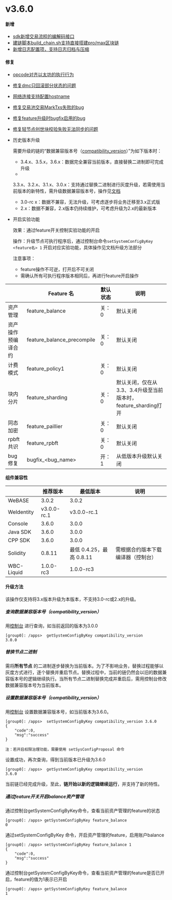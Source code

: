 # v3.6.0

#### 新增

* [sdk新增交易流程的编解码接口](https://github.com/FISCO-BCOS/FISCO-BCOS/pull/4035)
* [建链脚本build_chain.sh支持直接搭建pro/max区块链](https://github.com/FISCO-BCOS/FISCO-BCOS/pull/3994)
* [新增日志配置项，支持日志归档与压缩](https://github.com/FISCO-BCOS/FISCO-BCOS/pull/4184)

#### 修复

* [opcode对齐以太坊的执行行为](https://github.com/FISCO-BCOS/FISCO-BCOS/pull/4221)
* [修复dmc只回滚部分状态的问题](https://github.com/FISCO-BCOS/FISCO-BCOS/pull/4214)
* [网络连接支持配置hostname](https://github.com/FISCO-BCOS/FISCO-BCOS/pull/4200)
* [修复交易池交易MarkTxs失败的bug](https://github.com/FISCO-BCOS/FISCO-BCOS/pull/4198)
* [修复feature升级时bugfix启用的bug](https://github.com/FISCO-BCOS/FISCO-BCOS/pull/4222)
* [修复轻节点创世块校验失败无法同步的问题](https://github.com/FISCO-BCOS/FISCO-BCOS/pull/4170)


* 历史版本升级

  需要升级的链的“数据兼容版本号（[compatibility_version](#id5)）”为如下版本时：

    * 3.4.x、3.5.x，3.6.x：数据完全兼容当前版本，直接替换二进制即可完成升级
    *
    3.3.x、3.2.x、3.1.x、3.0.x：支持通过替换二进制进行灰度升级，若需使用当前版本的新特性，需升级数据兼容版本号，操作见[文档](#id5)
    * 3.0-rc x：数据不兼容，无法升级，可考虑逐步将业务迁移至3.x正式版
    * 2.x：数据不兼容，2.x版本仍持续维护，可考虑升级为2.x的最新版本


* 开启实验功能

  效果：通过feature开关控制实验功能的开启

  操作：升级节点可执行程序后，通过控制台命令`setSystemConfigByKey <feature名> 1` 开启对应实验功能，具体操作见文档升级方法部分

  注意事项：
    * feature操作不可逆，打开后不可关闭
    * 需确认所有可执行程序版本相同后，再进行feature开启操作

|           | Feature 名                  | 默认状态 | 说明                                         |
|-----------|----------------------------|------|--------------------------------------------|
| 资产管理      | feature_balance            | 关：0  | 默认关闭                                       |
| 资产操作预编译合约 | feature_balance_precompile | 关：0  | 默认关闭                                       |
| 计费模式      | feature_policy1            | 关：0  | 默认关闭                                       |
| 块内分片      | feature_sharding           | 关：0  | 默认关闭，仅在从3.3、3.4升级至当前版本时，feature_sharding打开 |
| 同态加密      | feature_paillier           | 关：0  | 默认关闭                                       |
| rpbft共识   | feature_rpbft              | 关：0  | 默认关闭                                       |
| bug修复     | bugfix_\<bug_name\>        | 开：1  | 从低版本升级默认关闭                                 |

**组件兼容性**

|            | 推荐版本        | 最低版本                | 说明                |
|------------|-------------|---------------------|-------------------|
| WeBASE     | 3.0.2       | 3.0.2               |                   |
| WeIdentity | v3.0.0-rc.1 | v3.0.0-rc.1         |                   |
| Console    | 3.6.0       | 3.0.0               |                   |
| Java SDK   | 3.6.0       | 3.0.0               |                   |
| CPP SDK    | 3.6.0       | 3.0.0               |                   |
| Solidity   | 0.8.11      | 最低 0.4.25，最高 0.8.11 | 需根据合约版本下载编译器（控制台） |
| WBC-Liquid | 1.0.0-rc3   | 1.0.0-rc3           |                   |

#### 升级方法

该操作仅支持将3.x版本升级为本版本，不支持3.0-rc或2.x的升级。

##### 查询数据兼容版本号（compatibility_version）

用[控制台](https://fisco-bcos-doc.readthedocs.io/zh_CN/latest/docs/operation_and_maintenance/console/console_commands.html#getsystemconfigbykey)
进行查询，如当前返回的版本为3.0.0

``` 
[group0]: /apps>  getSystemConfigByKey compatibility_version
3.0.0
```

##### 替换节点二进制

需将**所有节点**
的二进制逐步替换为当前版本。为了不影响业务，替换过程能够以灰度方式进行，逐个替换并重启节点。替换过程中，当前的链仍然会以旧的数据兼容版本号的逻辑继续执行。当所有节点二进制替换完成并重启后，需用控制台修改数据兼容版本号为当前版本。

##### 设置数据兼容版本号（compatibility_version）

用[控制台](https://fisco-bcos-doc.readthedocs.io/zh_CN/latest/docs/operation_and_maintenance/console/console_commands.html#setsystemconfigbykey)
设置数据兼容版本号，如当前版本为3.6.0。

```
[group0]: /apps>  setSystemConfigByKey compatibility_version 3.6.0
{
    "code":0,
    "msg":"success"
}

注：若开启权限治理功能，需要使用 setSysConfigProposal 命令
```

设置成功，再次查询，得到当前版本已升级为3.6.0

``` 
[group0]: /apps>  getSystemConfigByKey compatibility_version
3.6.0
```

当前链已经完成升级，至此，**链开始以新的逻辑继续运行**，并支持了新的特性。

##### 通过feature开关开启balance资产管理

通过控制台getSystemConfigByKey命令，查看当前资产管理的feature的状态

```
[group0]: /apps> getSystemConfigByKey feature_balance
0
```

通过setSystemConfigByKey 命令，开启资产管理的feature，启用账户balance

```
[group0]: /apps> setSystemConfigByKey feature_balance 1
{
    "code":0,
    "msg":"success"
}
```

通过控制台getSystemConfigByKey命令，查看当前资产管理的feature是否已开启，feature的值为1表示已开启

```
[group0]: /apps> getSystemConfigByKey feature_balance
1
```